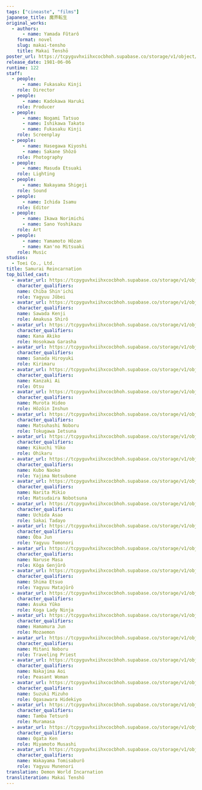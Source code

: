 ```yaml
---
tags: ["cineaste", "films"]
japanese_title: 魔界転生
original_works:
  - authors:
      - name: Yamada Fûtarô
    format: novel
    slug: makai-tensho
    title: Makai Tenshō
poster_url: https://tcpyguvhxiihxcocbhoh.supabase.co/storage/v1/object/public/godzilla-cineaste-public/content/films/samurai-reincarnation-1981/posters/makai-tensho-samurai-reincarnation-1981.jpg
release_date: 1981-06-06
runtime: 122
staff:
  - people:
      - name: Fukasaku Kinji
    role: Director
  - people:
      - name: Kadokawa Haruki
    role: Producer
  - people:
      - name: Nogami Tatsuo
      - name: Ishikawa Takato
      - name: Fukasaku Kinji
    role: Screenplay
  - people:
      - name: Hasegawa Kiyoshi
      - name: Sakane Shôzô
    role: Photography
  - people:
      - name: Masuda Etsuaki
    role: Lighting
  - people:
      - name: Nakayama Shigeji
    role: Sound
  - people:
      - name: Ichida Isamu
    role: Editor
  - people:
      - name: Ikawa Norimichi
      - name: Sano Yoshikazu
    role: Art
  - people:
      - name: Yamamoto Hôzan
      - name: Kan'no Mitsuaki
    role: Music
studios:
  - Toei Co., Ltd.
title: Samurai Reincarnation
top_billed_cast:
  - avatar_url: https://tcpyguvhxiihxcocbhoh.supabase.co/storage/v1/object/public/godzilla-cineaste-public/content/films/samurai-reincarnation-1981/cast-avatars/shinichi-chiba-0.jpg
    character_qualifiers:
    name: Chiba Shin'ichi
    role: Yagyuu Jûbei
  - avatar_url: https://tcpyguvhxiihxcocbhoh.supabase.co/storage/v1/object/public/godzilla-cineaste-public/content/films/samurai-reincarnation-1981/cast-avatars/kenji-sawada-0.jpg
    character_qualifiers:
    name: Sawada Kenji
    role: Amakusa Shirô
  - avatar_url: https://tcpyguvhxiihxcocbhoh.supabase.co/storage/v1/object/public/godzilla-cineaste-public/content/films/samurai-reincarnation-1981/cast-avatars/akiko-kana-0.jpg
    character_qualifiers:
    name: Kana Akiko
    role: Hosokawa Garasha
  - avatar_url: https://tcpyguvhxiihxcocbhoh.supabase.co/storage/v1/object/public/godzilla-cineaste-public/content/films/samurai-reincarnation-1981/cast-avatars/hiroyuki-sanada-0.jpg
    character_qualifiers:
    name: Sanada Hiroyuki
    role: Kirimaru
  - avatar_url: https://tcpyguvhxiihxcocbhoh.supabase.co/storage/v1/object/public/godzilla-cineaste-public/content/films/samurai-reincarnation-1981/cast-avatars/ai-kanzaki-0.jpg
    character_qualifiers:
    name: Kanzaki Ai
    role: Otsu
  - avatar_url: https://tcpyguvhxiihxcocbhoh.supabase.co/storage/v1/object/public/godzilla-cineaste-public/content/films/samurai-reincarnation-1981/cast-avatars/hideo-murota-0.jpg
    character_qualifiers:
    name: Murota Hideo
    role: Hôzôin Inshun
  - avatar_url: https://tcpyguvhxiihxcocbhoh.supabase.co/storage/v1/object/public/godzilla-cineaste-public/content/films/samurai-reincarnation-1981/cast-avatars/noboru-matsuhashi-0.jpg
    character_qualifiers:
    name: Matsuhashi Noboru
    role: Tokugawa Ietsuna
  - avatar_url: https://tcpyguvhxiihxcocbhoh.supabase.co/storage/v1/object/public/godzilla-cineaste-public/content/films/samurai-reincarnation-1981/cast-avatars/yuko-kikuchi-0.jpg
    character_qualifiers:
    name: Kikuchi Yûko
    role: Ohikaru
  - avatar_url: https://tcpyguvhxiihxcocbhoh.supabase.co/storage/v1/object/public/godzilla-cineaste-public/content/films/samurai-reincarnation-1981/cast-avatars/naoko-kubo-0.jpg
    character_qualifiers:
    name: Kubo Naoko
    role: Yajima Notsubone
  - avatar_url: https://tcpyguvhxiihxcocbhoh.supabase.co/storage/v1/object/public/godzilla-cineaste-public/content/films/samurai-reincarnation-1981/cast-avatars/mikio-narita-0.jpg
    character_qualifiers:
    name: Narita Mikio
    role: Matsudaira Nobotsuna
  - avatar_url: https://tcpyguvhxiihxcocbhoh.supabase.co/storage/v1/object/public/godzilla-cineaste-public/content/films/samurai-reincarnation-1981/cast-avatars/asao-uchida-0.jpg
    character_qualifiers:
    name: Uchida Asao
    role: Sakai Tadayo
  - avatar_url: https://tcpyguvhxiihxcocbhoh.supabase.co/storage/v1/object/public/godzilla-cineaste-public/content/films/samurai-reincarnation-1981/cast-avatars/jun-oba-0.jpg
    character_qualifiers:
    name: Ôba Jun
    role: Yagyuu Tomonori
  - avatar_url: https://tcpyguvhxiihxcocbhoh.supabase.co/storage/v1/object/public/godzilla-cineaste-public/content/films/samurai-reincarnation-1981/cast-avatars/masa-naruse-0.jpg
    character_qualifiers:
    name: Naruse Masa
    role: Kôga Genjûrô
  - avatar_url: https://tcpyguvhxiihxcocbhoh.supabase.co/storage/v1/object/public/godzilla-cineaste-public/content/films/samurai-reincarnation-1981/cast-avatars/etsuo-shima-0.jpg
    character_qualifiers:
    name: Shima Etsuo
    role: Yagyuu Matajûrô
  - avatar_url: https://tcpyguvhxiihxcocbhoh.supabase.co/storage/v1/object/public/godzilla-cineaste-public/content/films/samurai-reincarnation-1981/cast-avatars/yuko-asuka-0.jpg
    character_qualifiers:
    name: Asuka Yûko
    role: Koga Lady Ninja
  - avatar_url: https://tcpyguvhxiihxcocbhoh.supabase.co/storage/v1/object/public/godzilla-cineaste-public/content/films/samurai-reincarnation-1981/cast-avatars/jun-hamamura-0.jpg
    character_qualifiers:
    name: Hamamura Jun
    role: Mozaemon
  - avatar_url: https://tcpyguvhxiihxcocbhoh.supabase.co/storage/v1/object/public/godzilla-cineaste-public/content/films/samurai-reincarnation-1981/cast-avatars/noboru-mitani-0.jpg
    character_qualifiers:
    name: Mitani Noboru
    role: Traveling Priest
  - avatar_url: https://tcpyguvhxiihxcocbhoh.supabase.co/storage/v1/object/public/godzilla-cineaste-public/content/films/samurai-reincarnation-1981/cast-avatars/aoi-nakajima-0.jpg
    character_qualifiers:
    name: Nakajima Aoi
    role: Peasant Woman
  - avatar_url: https://tcpyguvhxiihxcocbhoh.supabase.co/storage/v1/object/public/godzilla-cineaste-public/content/films/samurai-reincarnation-1981/cast-avatars/mizuho-suzuki-0.jpg
    character_qualifiers:
    name: Suzuki Mizuho
    role: Ogasawara Hidekiyo
  - avatar_url: https://tcpyguvhxiihxcocbhoh.supabase.co/storage/v1/object/public/godzilla-cineaste-public/content/films/samurai-reincarnation-1981/cast-avatars/tetsuro-tamba-0.jpg
    character_qualifiers:
    name: Tamba Tetsurô
    role: Muramasa
  - avatar_url: https://tcpyguvhxiihxcocbhoh.supabase.co/storage/v1/object/public/godzilla-cineaste-public/content/films/samurai-reincarnation-1981/cast-avatars/ken-ogata-0.jpg
    character_qualifiers:
    name: Ogata Ken
    role: Miyamoto Musashi
  - avatar_url: https://tcpyguvhxiihxcocbhoh.supabase.co/storage/v1/object/public/godzilla-cineaste-public/content/films/samurai-reincarnation-1981/cast-avatars/tomisaburo-wakayama-0.jpg
    character_qualifiers:
    name: Wakayama Tomisaburô
    role: Yagyuu Munenori
translation: Demon World Incarnation
transliteration: Makai Tenshô
---
```

